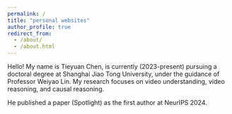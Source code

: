 ```yaml
---
permalink: /
title: "personal websites"
author_profile: true
redirect_from: 
  - /about/
  - /about.html
---
```


Hello! My name is Tieyuan Chen, is currently (2023-present) pursuing a doctoral degree at Shanghai Jiao Tong University, 
under the guidance of Professor Weiyao Lin. 
My research focuses on video understanding, video reasoning, and causal reasoning. 



He published a paper (Spotlight) as the first author at NeurIPS 2024.
